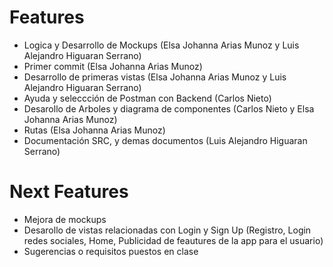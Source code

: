 # Features

  - Logica y Desarrollo de Mockups (Elsa Johanna Arias Munoz y Luis Alejandro Higuaran Serrano)
  - Primer commit (Elsa Johanna Arias Munoz)
  - Desarrollo de primeras vistas (Elsa Johanna Arias Munoz y Luis Alejandro Higuaran Serrano)
  - Ayuda y seleccción de Postman con Backend (Carlos Nieto)
  - Desarollo de Arboles y diagrama de componentes (Carlos Nieto y Elsa Johanna Arias Munoz)
  - Rutas (Elsa Johanna Arias Munoz)
  - Documentación SRC, y demas documentos (Luis Alejandro Higuaran Serrano)

# Next Features

  - Mejora de mockups
  - Desarollo de vistas relacionadas con Login y Sign Up (Registro, Login redes sociales, Home, Publicidad de feautures de la app para el usuario)
  - Sugerencias o requisitos puestos en clase


